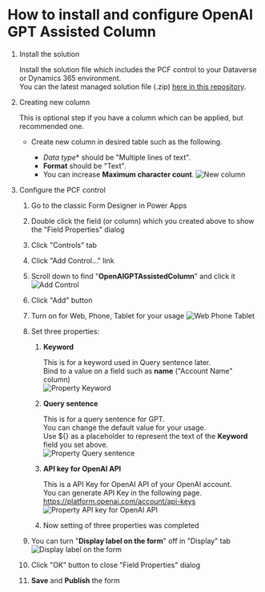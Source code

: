 # How to install and configure OpenAI GPT Assisted Column

1. Install the solution

    Install the solution file which includes the PCF control to your Dataverse or Dynamics 365 environment.  
    You can the latest managed solution file (.zip) [here in this repository](https://github.com/keijiinouehotmail/OpenAIGPTAssistedColumnPCF/releases).

1. Creating new column

    This is optional step if you have a column which can be applied, but recommended one.  

    - Create new column in desired table such as the following.

        - *Data type** should be "Multiple lines of text".
        - **Format** should be "Text".
        - You can increase **Maximum character count**.
        ![New column](../Images/SettingUpNewColumn.png)

1. Configure the PCF control
    1. Go to the classic Form Designer in Power Apps
    1. Double click the field (or column) which you created above to show the "Field Properties" dialog
    1. Click "Controls" tab
    1. Click "Add Control..." link
    1. Scroll down to find "**OpenAIGPTAssistedColumn**" and click it
        ![Add Control](../Images/ConfigureThePCFControlAddControl.png)
    1. Click "Add" button
    1. Turn on for Web, Phone, Tablet for your usage
        ![Web Phone Tablet](../Images/ConfigureThePCFControlWebPhoneTablet.png)
    1. Set three properties:
        1. **Keyword**

            This is for a keyword used in Query sentence later.  
            Bind to a value on a field such as **name** ("Account Name" column)  
            ![Property Keyword](../Images/ConfigureThePCFControlPropKeyword.png)

        1. **Query sentence**

            This is for a query sentence for GPT.  
            You can change the default value for your usage.  
            Use ${} as a placeholder to represent the text of the **Keyword** field you set above.  
            ![Property Query sentence](../Images/ConfigureThePCFControlPropQuerySentence.png)

        1. **API key for OpenAI API**

            This is a API Key for OpenAI API of your OpenAI account.  
            You can generate API Key in the following page.  
                <https://platform.openai.com/account/api-keys>  
            ![Property API key for OpenAI API](../Images/ConfigureThePCFControlPropAPIKeyForOpenAIAPI.png)
        1. Now setting of three properties was completed
    1. You can turn "**Display label on the form**" off in "Display" tab
        ![Display label on the form](../Images/ConfigureThePCFControlDisplayLabel.png)

    1. Click "OK" button to close "Field Properties" dialog
    1. **Save** and **Publish** the form